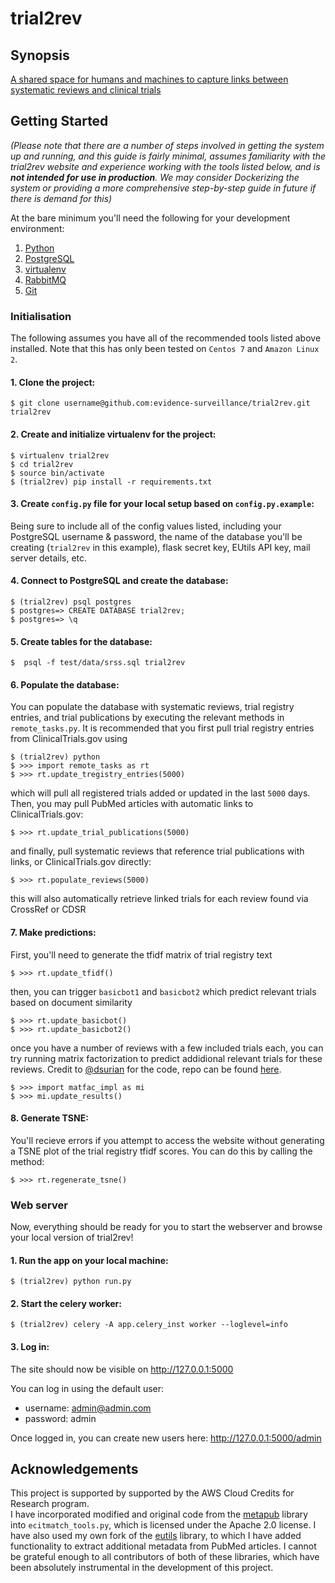 # trial2rev

## Synopsis

[A shared space for humans and machines to capture links between systematic reviews and clinical trials](http://surveillance-chi.mq.edu.au/)


## Getting Started

*(Please note that there are a number of steps involved in getting the system up and running, and this guide is
 fairly minimal, assumes familiarity with the trial2rev website and experience working with the tools listed below, and is **not intended for use in production**. We may consider Dockerizing the system or providing a more comprehensive step-by-step guide
 in future if there is demand for this)*


 At the bare minimum you'll need the following for your development environment:

1. [Python](http://www.python.org/)
2. [PostgreSQL](https://www.postgresql.org)
3. [virtualenv](https://python-guide.readthedocs.org/en/latest/dev/virtualenvs/#virtualenv)
4. [RabbitMQ](https://www.rabbitmq.com/)
5. [Git](https://git-scm.com/downloads)

### Initialisation

The following assumes you have all of the recommended tools listed above installed. Note that this has only been tested on `Centos 7` and `Amazon Linux 2`.

#### 1. Clone the project:

    $ git clone username@github.com:evidence-surveillance/trial2rev.git trial2rev

#### 2. Create and initialize virtualenv for the project:

    $ virtualenv trial2rev
    $ cd trial2rev
    $ source bin/activate
    $ (trial2rev) pip install -r requirements.txt

#### 3. Create `config.py` file for your local setup based on `config.py.example`:
Being sure to include all of the config values listed, including your PostgreSQL username & password, the name of the database you'll be creating (`trial2rev` in this example),
flask secret key, EUtils API key, mail server details, etc.


#### 4. Connect to PostgreSQL and create the database:
    $ (trial2rev) psql postgres
    $ postgres=> CREATE DATABASE trial2rev;
    $ postgres=> \q

#### 5. Create tables for the database:
    $  psql -f test/data/srss.sql trial2rev

#### 6. Populate the database:
You can populate the database with systematic reviews, trial registry
entries, and trial publications by executing the relevant methods in
`remote_tasks.py`. It is recommended that you first pull trial registry entries from
ClinicalTrials.gov using

    $ (trial2rev) python
    $ >>> import remote_tasks as rt
    $ >>> rt.update_tregistry_entries(5000)

which will pull all registered trials added or updated in the last
 `5000` days.
 Then, you may pull PubMed articles with automatic links to ClinicalTrials.gov:

    $ >>> rt.update_trial_publications(5000)

 and finally, pull systematic reviews that reference trial publications with links, or
 ClinicalTrials.gov directly:

    $ >>> rt.populate_reviews(5000)

this will also automatically retrieve linked trials for each review found via CrossRef or CDSR

#### 7. Make predictions:
First, you'll need to generate the tfidf matrix of trial registry text

    $ >>> rt.update_tfidf()

then, you can trigger `basicbot1` and `basicbot2` which predict relevant trials based on document similarity

    $ >>> rt.update_basicbot()
    $ >>> rt.update_basicbot2()

once you have a number of reviews with a few included trials each, you can try
running matrix factorization to predict addidional relevant trials for these reviews. Credit to [@dsurian](https://github.com/dsurian) for the code, repo can be found [here](https://github.com/dsurian/matfac).

    $ >>> import matfac_impl as mi
    $ >>> mi.update_results()

#### 8. Generate TSNE:
You'll recieve errors if you attempt to access the website without generating a TSNE
plot of the trial registry tfidf scores. You can do this by calling the method:

    $ >>> rt.regenerate_tsne()

### Web server
Now, everything should be ready for you to start the webserver and browse your local
version of trial2rev!

#### 1. Run the app on your local machine:

    $ (trial2rev) python run.py

#### 2. Start the celery worker:
    $ (trial2rev) celery -A app.celery_inst worker --loglevel=info


#### 3. Log in:
   The site should now be visible on http://127.0.0.1:5000

   You can log in using the default user:
   * username: admin@admin.com
   * password: admin

   Once logged in, you can create new users here: http://127.0.0.1:5000/admin


## Acknowledgements

This project is supported by supported by the AWS Cloud Credits for Research program.   
I have incorporated modified and original code from the [metapub](https://bitbucket.org/metapub/metapub) library into
`ecitmatch_tools.py`, which is licensed under the Apache 2.0 license.
I have also used my own fork of the [eutils](https://github.com/biocommons/eutils) library, to which I have added functionality to extract additional metadata from PubMed articles.
I cannot be grateful enough to all contributors of both of these libraries, which have been absolutely instrumental in the development of this project.